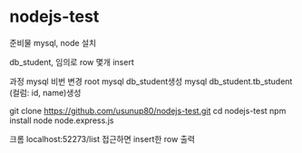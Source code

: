 # nodejs-test

준비물 
mysql, node 설치

db_student, 
임의로 row 몇개 insert

과정
mysql 비번 변경 root
mysql db_student생성
mysql db_student.tb_student (컬럼: id, name)생성

git clone https://github.com/usunup80/nodejs-test.git
cd nodejs-test
npm install
node node.express.js

크롬 localhost:52273/list 접근하면 insert한 row 출력
